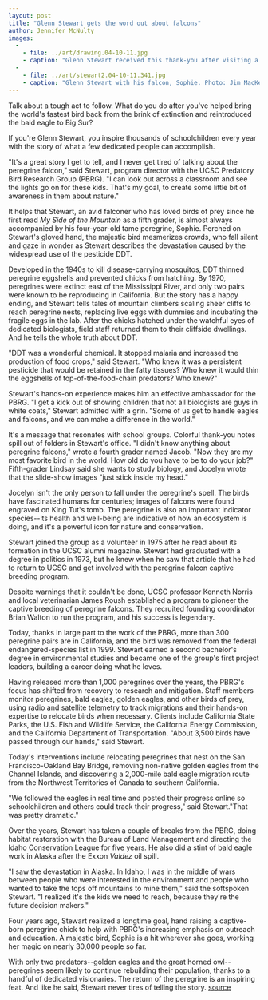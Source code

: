 ```yaml
---
layout: post
title: "Glenn Stewart gets the word out about falcons"
author: Jennifer McNulty
images:
  -
    - file: ../art/drawing.04-10-11.jpg
    - caption: "Glenn Stewart received this thank-you after visiting a local school."
  -
    - file: ../art/stewart2.04-10-11.341.jpg
    - caption: "Glenn Stewart with his falcon, Sophie. Photo: Jim MacKenzie"
---
```


Talk about a tough act to follow. What do you do after you've helped bring the world's fastest bird back from the brink of extinction and reintroduced the bald eagle to Big Sur?

If you're Glenn Stewart, you inspire thousands of schoolchildren every year with the story of what a few dedicated people can accomplish.

"It's a great story I get to tell, and I never get tired of talking about the peregrine falcon," said Stewart, program director with the UCSC Predatory Bird Research Group (PBRG). "I can look out across a classroom and see the lights go on for these kids. That's my goal, to create some little bit of awareness in them about nature."

It helps that Stewart, an avid falconer who has loved birds of prey since he first read _My Side of the Mountain_ as a fifth grader, is almost always accompanied by his four-year-old tame peregrine, Sophie. Perched on Stewart's gloved hand, the majestic bird mesmerizes crowds, who fall silent and gaze in wonder as Stewart describes the devastation caused by the widespread use of the pesticide DDT.

Developed in the 1940s to kill disease-carrying mosquitos, DDT thinned peregrine eggshells and prevented chicks from hatching. By 1970, peregrines were extinct east of the Mississippi River, and only two pairs were known to be reproducing in California. But the story has a happy ending, and Stewart tells tales of mountain climbers scaling sheer cliffs to reach peregrine nests, replacing live eggs with dummies and incubating the fragile eggs in the lab. After the chicks hatched under the watchful eyes of dedicated biologists, field staff returned them to their cliffside dwellings. And he tells the whole truth about DDT.

"DDT was a wonderful chemical. It stopped malaria and increased the production of food crops," said Stewart. "Who knew it was a persistent pesticide that would be retained in the fatty tissues? Who knew it would thin the eggshells of top-of-the-food-chain predators? Who knew?"

Stewart's hands-on experience makes him an effective ambassador for the PBRG. "I get a kick out of showing children that not all biologists are guys in white coats," Stewart admitted with a grin. "Some of us get to handle eagles and falcons, and we can make a difference in the world."

It's a message that resonates with school groups. Colorful thank-you notes spill out of folders in Stewart's office. "I didn't know anything about peregrine falcons," wrote a fourth grader named Jacob. "Now they are my most favorite bird in the world. How old do you have to be to do your job?" Fifth-grader Lindsay said she wants to study biology, and Jocelyn wrote that the slide-show images "just stick inside my head."

Jocelyn isn't the only person to fall under the peregrine's spell. The birds have fascinated humans for centuries; images of falcons were found engraved on King Tut's tomb. The peregrine is also an important indicator species--its health and well-being are indicative of how an ecosystem is doing, and it's a powerful icon for nature and conservation.

Stewart joined the group as a volunteer in 1975 after he read about its formation in the UCSC alumni magazine. Stewart had graduated with a degree in politics in 1973, but he knew when he saw that article that he had to return to UCSC and get involved with the peregrine falcon captive breeding program.

Despite warnings that it couldn't be done, UCSC professor Kenneth Norris and local veterinarian James Roush established a program to pioneer the captive breeding of peregrine falcons. They recruited founding coordinator Brian Walton to run the program, and his success is legendary.

Today, thanks in large part to the work of the PBRG, more than 300 peregrine pairs are in California, and the bird was removed from the federal endangered-species list in 1999. Stewart earned a second bachelor's degree in environmental studies and became one of the group's first project leaders, building a career doing what he loves.

Having released more than 1,000 peregrines over the years, the PBRG's focus has shifted from recovery to research and mitigation. Staff members monitor peregrines, bald eagles, golden eagles, and other birds of prey, using radio and satellite telemetry to track migrations and their hands-on expertise to relocate birds when necessary. Clients include California State Parks, the U.S. Fish and Wildlife Service, the California Energy Commission, and the California Department of Transportation. "About 3,500 birds have passed through our hands," said Stewart.

Today's interventions include relocating peregrines that nest on the San Francisco-Oakland Bay Bridge, removing non-native golden eagles from the Channel Islands, and discovering a 2,000-mile bald eagle migration route from the Northwest Territories of Canada to southern California.

"We followed the eagles in real time and posted their progress online so schoolchildren and others could track their progress," said Stewart."That was pretty dramatic."

Over the years, Stewart has taken a couple of breaks from the PBRG, doing habitat restoration with the Bureau of Land Management and directing the Idaho Conservation League for five years. He also did a stint of bald eagle work in Alaska after the Exxon _Valdez_ oil spill.

"I saw the devastation in Alaska. In Idaho, I was in the middle of wars between people who were interested in the environment and people who wanted to take the tops off mountains to mine them," said the softspoken Stewart. "I realized it's the kids we need to reach, because they're the future decision makers."

Four years ago, Stewart realized a longtime goal, hand raising a captive-born peregrine chick to help with PBRG's increasing emphasis on outreach and education. A majestic bird, Sophie is a hit wherever she goes, working her magic on nearly 30,000 people so far.

With only two predators--golden eagles and the great horned owl--peregrines seem likely to continue rebuilding their population, thanks to a handful of dedicated visionaries. The return of the peregrine is an inspiring feat. And like he said, Stewart never tires of telling the story.
[source](http://www1.ucsc.edu/currents/04-05/10-11/stewart.asp "Permalink to stewart")

